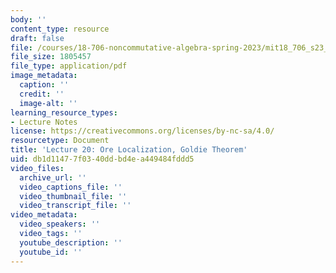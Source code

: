 ```yaml
---
body: ''
content_type: resource
draft: false
file: /courses/18-706-noncommutative-algebra-spring-2023/mit18_706_s23_lec20.pdf
file_size: 1805457
file_type: application/pdf
image_metadata:
  caption: ''
  credit: ''
  image-alt: ''
learning_resource_types:
- Lecture Notes
license: https://creativecommons.org/licenses/by-nc-sa/4.0/
resourcetype: Document
title: 'Lecture 20: Ore Localization, Goldie Theorem'
uid: db1d1147-7f03-40dd-bd4e-a449484fddd5
video_files:
  archive_url: ''
  video_captions_file: ''
  video_thumbnail_file: ''
  video_transcript_file: ''
video_metadata:
  video_speakers: ''
  video_tags: ''
  youtube_description: ''
  youtube_id: ''
---
```

